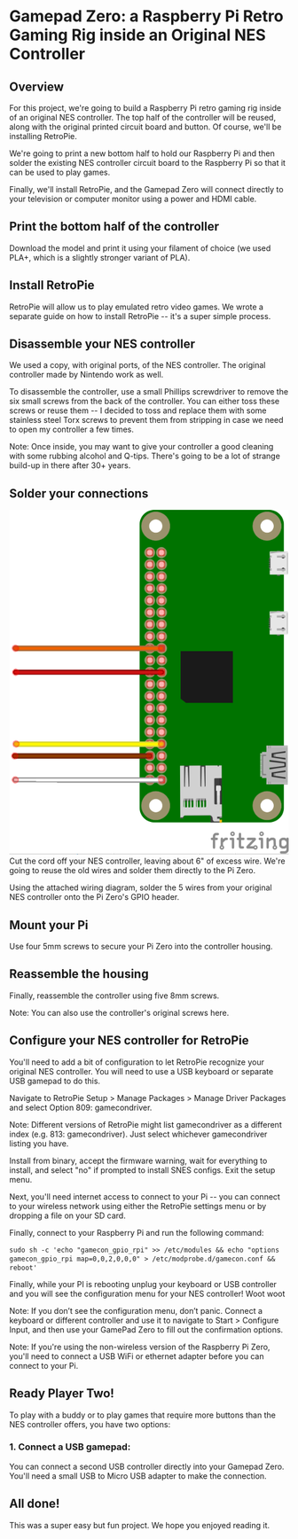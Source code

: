 # Gamepad Zero: a Raspberry Pi Retro Gaming Rig inside an Original NES Controller

## Overview

For this project, we're going to build a Raspberry Pi retro gaming rig inside of an original NES controller. The top half of the controller will be reused, along with the original printed circuit board and button. Of course, we'll be installing RetroPie.

We're going to print a new bottom half to hold our Raspberry Pi and then solder the existing NES controller circuit board to the Raspberry Pi so that it can be used to play games.

Finally, we'll install RetroPie, and the Gamepad Zero will connect directly to your television or computer monitor using a power and HDMI cable.

## Print the bottom half of the controller

Download the model and print it using your filament of choice (we used PLA+, which is a slightly stronger variant of PLA).

## Install RetroPie

RetroPie will allow us to play emulated retro video games. We wrote a separate guide on how to install RetroPie -- it's a super simple process.

## Disassemble your NES controller

We used a copy, with original ports, of the NES controller. The original controller made by Nintendo work as well.

To disassemble the controller, use a small Phillips screwdriver to remove the six small screws from the back of the controller. You can either toss these screws or reuse them -- I decided to toss and replace them with some stainless steel Torx screws to prevent them from stripping in case we need to open my controller a few times.

Note:
Once inside, you may want to give your controller a good cleaning with some rubbing alcohol and Q-tips. There's going to be a lot of strange build-up in there after 30+ years.

## Solder your connections
![Connections](/images/gpio-connections.png)
Cut the cord off your NES controller, leaving about 6" of excess wire. We're going to reuse the old wires and solder them directly to the Pi Zero.

Using the attached wiring diagram, solder the 5 wires from your original NES controller onto the Pi Zero's GPIO header.

## Mount your Pi

Use four 5mm screws to secure your Pi Zero into the controller housing.

## Reassemble the housing

Finally, reassemble the controller using five 8mm screws.

Note:
You can also use the controller's original screws here.

## Configure your NES controller for RetroPie

You'll need to add a bit of configuration to let RetroPie recognize your original NES controller. You will need to use a USB keyboard or separate USB gamepad to do this.

Navigate to RetroPie Setup > Manage Packages > Manage Driver Packages and select Option 809: gamecondriver.

Note: Different versions of RetroPie might list gamecondriver as a different index (e.g. 813: gamecondriver). Just select whichever gamecondriver listing you have.

Install from binary, accept the firmware warning, wait for everything to install, and select "no" if prompted to install SNES configs. Exit the setup menu.

Next, you'll need internet access to connect to your Pi -- you can connect to your wireless network using either the RetroPie settings menu or by dropping a file on your SD card.

Finally, connect to your Raspberry Pi and run the following command:
```
sudo sh -c 'echo "gamecon_gpio_rpi" >> /etc/modules && echo "options gamecon_gpio_rpi map=0,0,2,0,0,0" > /etc/modprobe.d/gamecon.conf && reboot'
```
Finally, while your PI is rebooting unplug your keyboard or USB controller and you will see the configuration menu for your NES controller! Woot woot

Note: If you don’t see the configuration menu, don’t panic. Connect a keyboard or different controller and use it to navigate to Start > Configure Input, and then use your GamePad Zero to fill out the confirmation options.

Note:
If you're using the non-wireless version of the Raspberry Pi Zero, you'll need to connect a USB WiFi or ethernet adapter before you can connect to your Pi.

## Ready Player Two!

To play with a buddy or to play games that require more buttons than the NES controller offers, you have two options:

### 1. Connect a USB gamepad:
You can connect a second USB controller directly into your Gamepad Zero. You'll need a small USB to Micro USB adapter to make the connection.

## All done!

This was a super easy but fun project. We hope you enjoyed reading it.
